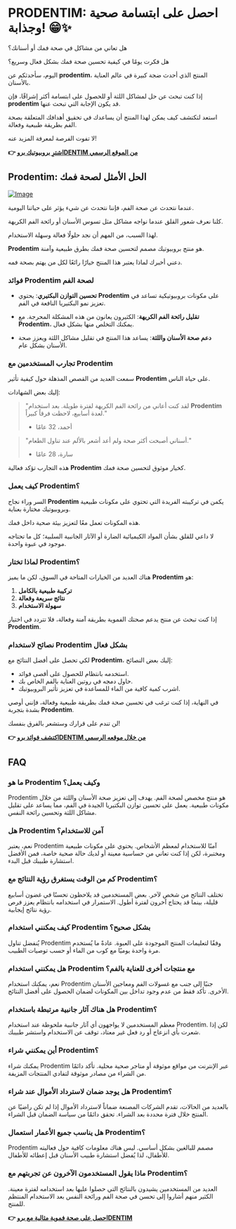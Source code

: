 # PRODENTIM: احصل على ابتسامة صحية وجذابة! 😁✨

هل تعاني من مشاكل في صحة فمك أو أسنانك؟ 

هل فكرت يومًا في كيفية تحسين صحة فمك بشكل فعال وسريع؟ 

اليوم، سأحدثكم عن **prodentim**، المنتج الذي أحدث ضجة كبيرة في عالم العناية بالأسنان. 

إذا كنت تبحث عن حل لمشاكل اللثة أو للحصول على ابتسامة أكثر إشراقًا، فإن **prodentim** قد يكون الإجابة التي تبحث عنها. 

استعد لتكتشف كيف يمكن لهذا المنتج أن يساعدك في تحقيق أهدافك المتعلقة بصحة الفم بطريقة طبيعية وفعالة. 

لا تفوت الفرصة لمعرفة المزيد عنه!



**👉 [اشترِ بروبيوتيك بروDENTIM من الموقع الرسمي](https://gchaffi.com/xnOwrs7h)**

## Prodentim: الحل الأمثل لصحة فمك

[![Image](https://prodentim-shop.com/assets/images/prodentim-price-2136x1640.webp)](https://gchaffi.com/xnOwrs7h)

عندما نتحدث عن صحة الفم، فإننا نتحدث عن شيء يؤثر على حياتنا اليومية.

كلنا نعرف شعور القلق عندما نواجه مشاكل مثل تسوس الأسنان أو رائحة الفم الكريهة.

لهذا السبب، من المهم أن نجد حلولًا فعالة وسهلة الاستخدام.

**Prodentim** هو منتج بروبيوتيك مصمم لتحسين صحة فمك بطرق طبيعية وآمنة. 

دعني أخبرك لماذا يعتبر هذا المنتج خيارًا رائعًا لكل من يهتم بصحة فمه.

### فوائد Prodentim لصحة الفم

- **تحسين التوازن البكتيري**: يحتوي **Prodentim** على مكونات بروبيوتيكية تساعد في تعزيز نمو البكتيريا النافعة في الفم.
  
- **تقليل رائحة الفم الكريهة**: الكثيرون يعانون من هذه المشكلة المحرجة. مع **Prodentim**، يمكنك التخلص منها بشكل فعال.
  
- **دعم صحة الأسنان واللثة**: يساعد هذا المنتج في تقليل مشاكل اللثة ويعزز صحة الأسنان بشكل عام.

### تجارب المستخدمين مع Prodentim

سمعت العديد من القصص المذهلة حول كيفية تأثير **Prodentim** على حياة الناس. 

إليك بعض الشهادات:

> "لقد كنت أعاني من رائحة الفم الكريهة لفترة طويلة. بعد استخدام **Prodentim** لعدة أسابيع، لاحظت فرقاً كبيراً." 
>
> - أحمد، 32 عامًا

> "أسناني أصبحت أكثر صحة ولم أعد أشعر بالألم عند تناول الطعام." 
>
> - سارة، 28 عامًا

هذه التجارب تؤكد فعالية **Prodentim** كخيار موثوق لتحسين صحة فمك.

### كيف يعمل Prodentim؟

السر وراء نجاح **Prodentim** يكمن في تركيبته الفريدة التي تحتوي على مكونات طبيعية وبروبيوتيك مختارة بعناية. 

هذه المكونات تعمل معًا لتعزيز بيئة صحية داخل فمك.

لا داعي للقلق بشأن المواد الكيميائية الضارة أو الآثار الجانبية السلبية؛ كل ما تحتاجه موجود في عبوة واحدة.

### لماذا تختار Prodentim؟

هناك العديد من الخيارات المتاحة في السوق، لكن ما يميز **Prodentim** هو:

1. **تركيبة طبيعية بالكامل**
2. **نتائج سريعة وفعالة**
3. **سهولة الاستخدام**

إذا كنت تبحث عن منتج يدعم صحتك الفموية بطريقة آمنة وفعالة، فلا تتردد في اختيار **Prodentim**.

### نصائح لاستخدام Prodentim بشكل فعال

لكي تحصل على أفضل النتائج مع **Prodentim**، إليك بعض النصائح:

- استخدمه بانتظام للحصول على أقصى فوائد.
- حاول دمجه في روتين العناية بالفم الخاص بك.
- اشرب كمية كافية من الماء للمساعدة في تعزيز تأثير البروبيوتيك.

في النهاية، إذا كنت ترغب في تحسين صحة فمك بطريقة طبيعية وفعالة، فإنني أوصي بشدة بتجربة **Prodentim**. 

لن تندم على قرارك وستشعر بالفرق بنفسك!



**👉 [اكتشف فوائد بروDENTIM من خلال موقعه الرسمي](https://gchaffi.com/xnOwrs7h)**

## FAQ

### ما هو Prodentim وكيف يعمل؟
Prodentim هو منتج مخصص لصحة الفم. يهدف إلى تعزيز صحة الأسنان واللثة من خلال مكونات طبيعية. يعمل على تحسين توازن البكتيريا الجيدة في الفم، مما يساعد على تقليل مشاكل اللثة وتحسين رائحة النفس.

### هل Prodentim آمن للاستخدام؟
نعم، يعتبر Prodentim آمنًا للاستخدام لمعظم الأشخاص. يحتوي على مكونات طبيعية ومختبرة، لكن إذا كنت تعاني من حساسية معينة أو لديك حالة صحية خاصة، فمن الأفضل استشارة طبيبك قبل البدء.

### كم من الوقت يستغرق رؤية النتائج مع Prodentim؟
تختلف النتائج من شخص لآخر. بعض المستخدمين قد يلاحظون تحسنًا في غضون أسابيع قليلة، بينما قد يحتاج آخرون لفترة أطول. الاستمرار في استخدامه بانتظام يعزز فرص رؤية نتائج إيجابية.

### كيف يمكنني استخدام Prodentim بشكل صحيح؟
يُنفضل تناول Prodentim وفقًا لتعليمات المنتج الموجودة على العبوة. عادةً ما يُستخدم مرة واحدة يوميًا مع كوب من الماء أو حسب توصيات الطبيب.

### هل يمكنني استخدام Prodentim مع منتجات أخرى للعناية بالفم؟
نعم، يمكنك استخدام Prodentim جنبًا إلى جنب مع غسولات الفم ومعاجين الأسنان الأخرى. تأكد فقط من عدم وجود تداخل بين المكونات لضمان الحصول على أفضل النتائج.

### هل هناك آثار جانبية مرتبطة باستخدام Prodentim؟
معظم المستخدمين لا يواجهون أي آثار جانبية ملحوظة عند استخدام Prodentim. لكن إذا شعرت بأي انزعاج أو رد فعل غير معتاد، توقف عن الاستخدام واستشر طبيبك.

### أين يمكنني شراء Prodentim؟
يمكنك شراء Prodentim عبر الإنترنت من مواقع موثوقة أو متاجر صحية محلية. تأكد دائمًا من الشراء من مصادر موثوقة لتفادي المنتجات المزيفة.

### هل يوجد ضمان لاسترداد الأموال عند شراء Prodentim؟
بالعديد من الحالات، تقدم الشركات المصنعة ضماناً لاسترداد الأموال إذا لم تكن راضيًا عن المنتج خلال فترة محددة بعد الشراء. تحقق دائمًا من سياسة الضمان قبل الشراء.

### هل يناسب جميع الأعمار استعمال Prodentim؟
Prodentim مصمم للبالغين بشكل أساسي. ليس هناك معلومات كافية حول فعاليته للأطفال، لذا يُفضل استشارة طبيب الأسنان قبل إعطائه للأطفال.

### ماذا يقول المستخدمون الآخرون عن تجربتهم مع Prodentim؟
العديد من المستخدمين يشيدون بالنتائج التي حصلوا عليها بعد استخدامه لفترة معينة. الكثير منهم أشاروا إلى تحسن في صحة الفم ورائحة النفس بعد الاستخدام المنتظم للمنتج.



**👉 [احصل على صحة فموية مثالية مع بروDENTIM](https://gchaffi.com/xnOwrs7h)**